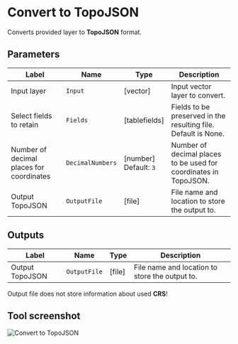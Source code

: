 # Convert to TopoJSON

Converts provided layer to **TopoJSON** format.

## Parameters

| Label                                    | Name             | Type                        | Description                                                      |
| ---------------------------------------- | ---------------- | --------------------------- | ---------------------------------------------------------------- |
| Input layer                              | `Input`          | [vector]                    | Input vector layer to convert.                                   |
| Select fields to retain                  | `Fields`         | [tablefields]               | Fields to be preserved in the resulting file. Default is None.   |
| Number of decimal places for coordinates | `DecimalNumbers` | [number] <br/> Default: `3` | Number of decimal places to be used for coordinates in TopoJSON. |
| Output TopoJSON                          | `OutputFile`     | [file]                      | File name and location to store the output to.                   |

## Outputs

| Label           | Name         | Type   | Description                                    |
| --------------- | ------------ | ------ | ---------------------------------------------- |
| Output TopoJSON | `OutputFile` | [file] | File name and location to store the output to. |

Output file does not store information about used **CRS**!

## Tool screenshot

![Convert to TopoJSON](../../images/tool_to_topojson.png)
	